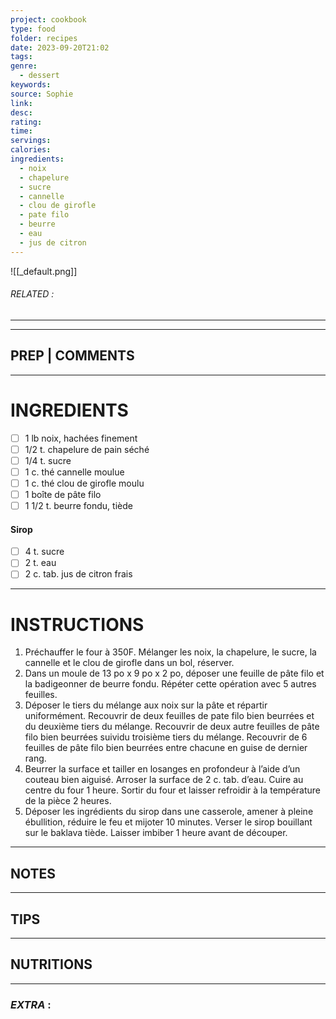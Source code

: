 ```yaml
---
project: cookbook
type: food
folder: recipes
date: 2023-09-20T21:02
tags: 
genre:
  - dessert
keywords: 
source: Sophie
link: 
desc: 
rating: 
time: 
servings: 
calories: 
ingredients:
  - noix
  - chapelure
  - sucre
  - cannelle
  - clou de girofle
  - pate filo
  - beurre
  - eau
  - jus de citron
---
```


![[_default.png]]
###### *RELATED* : 
---


---
## PREP | COMMENTS



---
# INGREDIENTS

- [ ] 1 lb noix, hachées finement
- [ ] 1/2 t. chapelure de pain séché
- [ ] 1/4 t. sucre
- [ ] 1 c. thé cannelle moulue
- [ ] 1 c. thé clou de girofle moulu
- [ ] 1 boîte de pâte filo
- [ ] 1 1/2 t. beurre fondu, tiède

#### Sirop

- [ ] 4 t. sucre
- [ ] 2 t. eau
- [ ] 2 c. tab. jus de citron frais

---
# INSTRUCTIONS

1. Préchauffer le four à 350F. Mélanger les noix, la chapelure, le sucre, la cannelle et le clou de girofle dans un bol, réserver.
2. Dans un moule de 13 po x 9 po x 2 po, déposer une feuille de pâte filo et la badigeonner de beurre fondu. Répéter cette opération avec 5 autres feuilles. 
3. Déposer le tiers du mélange aux noix sur la pâte et répartir uniformément. Recouvrir de deux feuilles de pate filo bien beurrées et du deuxième tiers du mélange. Recouvrir de deux autre feuilles de pâte filo bien beurrées suividu troisième tiers du mélange. Recouvrir de 6 feuilles de pâte filo bien beurrées entre chacune en guise de dernier rang. 
4. Beurrer la surface et tailler en losanges en profondeur à l’aide d’un couteau bien aiguisé. Arroser la surface de 2 c. tab. d’eau. Cuire au centre du four 1 heure. Sortir du four et laisser refroidir à la température de la pièce 2 heures. 
5. Déposer les ingrédients du sirop dans une casserole, amener à pleine ébullition, réduire le feu et mijoter 10 minutes. Verser le sirop bouillant sur le baklava tiède. Laisser imbiber 1 heure avant de découper.

---
## NOTES



---
## TIPS



---
## NUTRITIONS



---
### *EXTRA* :



